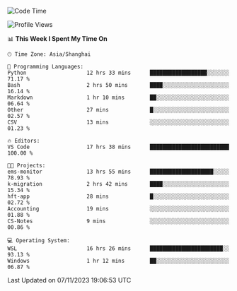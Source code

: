 <!--START_SECTION:waka-->
![Code Time](http://img.shields.io/badge/Code%20Time-1%2C347%20hrs%2027%20mins-blue)

![Profile Views](http://img.shields.io/badge/Profile%20Views-0-blue)

📊 **This Week I Spent My Time On** 

```text
🕑︎ Time Zone: Asia/Shanghai

💬 Programming Languages: 
Python                   12 hrs 33 mins      ██████████████████░░░░░░░   71.17 % 
Bash                     2 hrs 50 mins       ████░░░░░░░░░░░░░░░░░░░░░   16.14 % 
Markdown                 1 hr 10 mins        ██░░░░░░░░░░░░░░░░░░░░░░░   06.64 % 
Other                    27 mins             █░░░░░░░░░░░░░░░░░░░░░░░░   02.57 % 
CSV                      13 mins             ░░░░░░░░░░░░░░░░░░░░░░░░░   01.23 % 

🔥 Editors: 
VS Code                  17 hrs 38 mins      █████████████████████████   100.00 % 

🐱‍💻 Projects: 
ems-monitor              13 hrs 55 mins      ████████████████████░░░░░   78.93 % 
k-migration              2 hrs 42 mins       ████░░░░░░░░░░░░░░░░░░░░░   15.34 % 
hft-app                  28 mins             █░░░░░░░░░░░░░░░░░░░░░░░░   02.72 % 
Accounting               19 mins             ░░░░░░░░░░░░░░░░░░░░░░░░░   01.88 % 
CS-Notes                 9 mins              ░░░░░░░░░░░░░░░░░░░░░░░░░   00.86 % 

💻 Operating System: 
WSL                      16 hrs 26 mins      ███████████████████████░░   93.13 % 
Windows                  1 hr 12 mins        ██░░░░░░░░░░░░░░░░░░░░░░░   06.87 % 
```


 Last Updated on 07/11/2023 19:06:53 UTC
<!--END_SECTION:waka-->